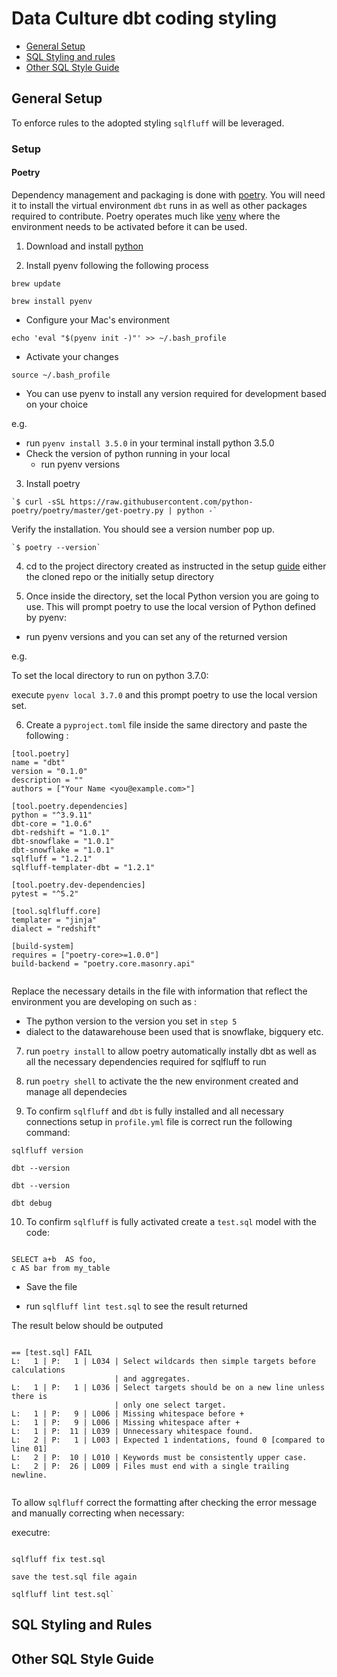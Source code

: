 # Data Culture dbt coding styling

  - [General Setup](#general-setup)
  - [SQL Styling and rules](#sql-styling-and-rules)
  - [Other SQL Style Guide](#other-sql-style-guide)


## General Setup

To enforce rules to the adopted styling `sqlfluff` will be leveraged. 

### Setup 

#### Poetry

Dependency management and packaging is done with [poetry](https://python-poetry.org/). You will need it to install the virtual environment `dbt` runs in as well as other packages required to contribute. Poetry operates much like [venv](https://docs.python.org/3/library/venv.html) where the environment needs to be activated before it can be used.

1. Download and install [python](https://www.python.org/downloads/)

2. Install pyenv following the following process
```
brew update

brew install pyenv

```

* Configure your Mac's environment

```
echo 'eval "$(pyenv init -)"' >> ~/.bash_profile

```

* Activate your changes 

```
source ~/.bash_profile

```

* You can use pyenv to install any version required for development based on your choice

e.g. 
- run `pyenv install 3.5.0` in your terminal install python 3.5.0
- Check the version of python running in your local
    * run pyenv versions

  
3. Install poetry

```
`$ curl -sSL https://raw.githubusercontent.com/python-poetry/poetry/master/get-poetry.py | python -`

```

Verify the installation. You should see a version number pop up.

```
`$ poetry --version`

```

4. cd to the project directory created as instructed in the setup [guide](https://www.notion.so/dbt-Setup-guide-5f8820554ea948f3a10cda2a3d2cf7c9) either the cloned repo or the initially setup directory

5. Once inside the directory, set the local Python version you are going to use. This will prompt poetry to use the local version of Python defined by pyenv:
* run pyenv versions and you can set any of the returned version 

e.g. 

To set the local directory to run on python 3.7.0:

execute `pyenv local 3.7.0`  and this prompt poetry to use the local version set. 

6. Create a `pyproject.toml` file inside the same directory and paste the following :


```
[tool.poetry]
name = "dbt"
version = "0.1.0"
description = ""
authors = ["Your Name <you@example.com>"]

[tool.poetry.dependencies]
python = "^3.9.11"
dbt-core = "1.0.6"
dbt-redshift = "1.0.1"
dbt-snowflake = "1.0.1"
dbt-snowflake = "1.0.1"
sqlfluff = "1.2.1"
sqlfluff-templater-dbt = "1.2.1"

[tool.poetry.dev-dependencies]
pytest = "^5.2"

[tool.sqlfluff.core]
templater = "jinja"
dialect = "redshift"

[build-system]
requires = ["poetry-core>=1.0.0"]
build-backend = "poetry.core.masonry.api"


```

Replace the necessary details in the file with information that reflect the environment you are developing on such as : 
* The python version to the version you set in `step 5` 
* dialect to the datawarehouse been used that is snowflake, bigquery etc.


7. run `poetry install` to allow poetry automatically instally dbt as well as all the necessary dependencies required for sqlfluff to run

8. run `poetry shell` to activate the the new environment created and manage all dependecies

9. To confirm `sqlfluff` and `dbt` is fully installed and all necessary connections setup in `profile.yml` file is correct run the following command:

```
sqlfluff version

dbt --version

dbt --version

dbt debug

```

10. To confirm `sqlfluff` is fully activated create a `test.sql` model with the code:

```

SELECT a+b  AS foo,
c AS bar from my_table

```

* Save the file

* run `sqlfluff lint test.sql` to see the result returned

The result below should be outputed 

```

== [test.sql] FAIL                                                                                                                                              
L:   1 | P:   1 | L034 | Select wildcards then simple targets before calculations
                       | and aggregates.
L:   1 | P:   1 | L036 | Select targets should be on a new line unless there is
                       | only one select target.
L:   1 | P:   9 | L006 | Missing whitespace before +
L:   1 | P:   9 | L006 | Missing whitespace after +
L:   1 | P:  11 | L039 | Unnecessary whitespace found.
L:   2 | P:   1 | L003 | Expected 1 indentations, found 0 [compared to line 01]
L:   2 | P:  10 | L010 | Keywords must be consistently upper case.
L:   2 | P:  26 | L009 | Files must end with a single trailing newline.


```

To allow `sqlfluff` correct the formatting after checking the error message and manually correcting when necessary:

executre:

```
 
sqlfluff fix test.sql

save the test.sql file again

sqlfluff lint test.sql` 

```

## SQL Styling and Rules


## Other SQL Style Guide

